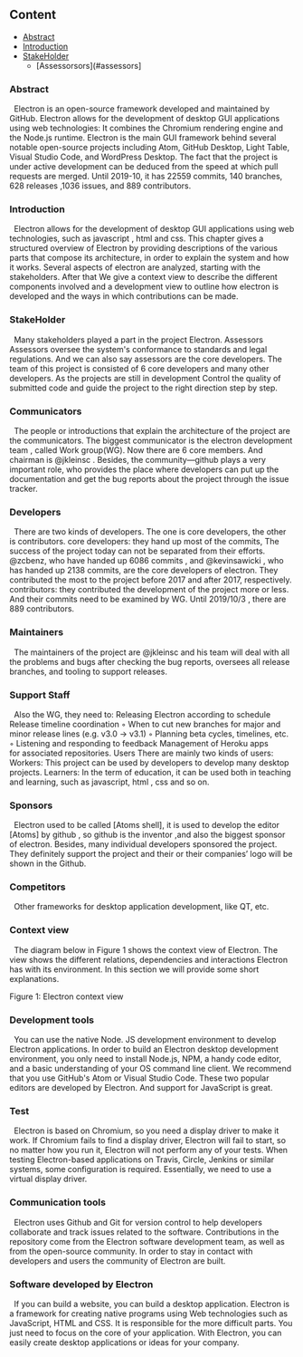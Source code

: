 ## Content
- [Abstract](#abstract)
- [Introduction](#introduction)
- [StakeHolder](#stakeholder)
  - [Assessorsors](#assessors]

### Abstract
&nbsp;  Electron is an open-source framework developed and maintained by GitHub. Electron allows for the development of desktop GUI applications using web technologies: It combines the Chromium rendering engine and the Node.js runtime. Electron is the main GUI framework behind several notable open-source projects including Atom, GitHub Desktop, Light Table, Visual Studio Code, and WordPress Desktop. The fact that the project is under active development can be deduced from the speed at which pull requests are merged. Until 2019-10, it has 22559 commits, 140 branches, 628 releases ,1036 issues, and 889 contributors.

### Introduction
&nbsp;  Electron allows for the development of desktop GUI applications using web technologies, such as javascript , html and css. This chapter gives a structured overview of Electron by providing descriptions of the various parts that compose its architecture, in order to explain the system and how it works. Several aspects of electron are analyzed, starting with the stakeholders. After that We give a context view to describe the different components involved and a development view to outline how electron is developed and the ways in which contributions can be made.

### StakeHolder
&nbsp;  Many stakeholders played a part in the project Electron.
Assessors
Assessors oversee the system's conformance to standards and legal regulations. And we can also say assessors are the core developers. The team of this project is consisted of 6 core developers and many other developers. As the projects are still in development Control the quality of submitted code and guide the project to the right direction step by step. 

### Communicators
&nbsp;   The people or introductions that explain the architecture of the project are the communicators. The biggest communicator is the electron development team , called Work group(WG). Now there are 6 core members. And chairman is @jkleinsc . Besides, the community—github plays a very important role, who provides the place where developers can put up the documentation and get the bug reports about the project through the issue tracker.

### Developers
&nbsp;  There are two kinds of developers. The one is core developers, the other is contributors.
core developers: they hand up most of the commits, The success of the project today can not be separated from their efforts. @zcbenz, who have handed up 6086 commits , and @kevinsawicki , who has handed up 2138 commits, are the core developers of electron. They contributed the most to the project before 2017 and after 2017, respectively. 
contributors: they contributed the development of the project more or less. And their commits need to be examined by WG. Until 2019/10/3 , there are 889 contributors.

### Maintainers
&nbsp;  The maintainers of the project are @jkleinsc and his team will deal with all the problems and bugs after checking the bug reports, oversees all release branches, and tooling to support releases.

### Support Staff
&nbsp;  Also the WG, they need to:
Releasing Electron according to schedule
Release timeline coordination
        ◦ When to cut new branches for major and minor release lines (e.g. v3.0 -> v3.1)
        ◦ Planning beta cycles, timelines, etc.
        ◦ Listening and responding to feedback
Management of Heroku apps for associated repositories.
Users
There are mainly two kinds of users:
Workers: This project can be used by developers to develop many desktop projects. 
Learners: In the term of education, it can be used both in teaching and learning, such as javascript, html , css and so on.

### Sponsors
&nbsp;  Electron used to be called [Atoms shell], it is used to develop the editor
[Atoms] by github , so github is the inventor ,and also the biggest sponsor of electron. Besides, many individual developers sponsored the project. They definitely support the project and their or their companies’ logo will be shown in the Github.


### Competitors
&nbsp;  Other frameworks for desktop application development, like QT, etc.


### Context view
&nbsp;  The diagram below in Figure 1 shows the context view of Electron. The view shows the different relations, dependencies and interactions Electron has with its environment. In this section we will provide some short explanations.
 
Figure 1: Electron context view
 
### Development tools
&nbsp;  You can use the native Node. JS development environment to develop Electron applications. In order to build an Electron desktop development environment, you only need to install Node.js, NPM, a handy code editor, and a basic understanding of your OS command line client.
We recommend that you use GitHub's Atom or Visual Studio Code. These two popular editors are developed by Electron. And support for JavaScript is great.
### Test
&nbsp;  Electron is based on Chromium, so you need a display driver to make it work. If Chromium fails to find a display driver, Electron will fail to start, so no matter how you run it, Electron will not perform any of your tests. When testing Electron-based applications on Travis, Circle, Jenkins or similar systems, some configuration is required. Essentially, we need to use a virtual display driver.
### Communication tools
&nbsp;  Electron	uses Github and Git for	 version	control to help developers	collaborate and track issues related	to the software. Contributions in	the repository	 come from the Electron software development	team, as	well	as from the open-source community. In order	to stay in contact with developers and users	the community of Electron	are built.
### Software developed by Electron
&nbsp;  If you can build a website, you can build a desktop application. Electron is a framework for creating native programs using Web technologies such as JavaScript, HTML and CSS. It is responsible for the more difficult parts. You just need to focus on the core of your application. With Electron, you can easily create desktop applications or ideas for your company.
